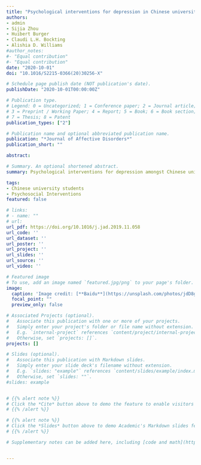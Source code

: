 ```yaml
---
title: "Psychological interventions for depression in Chinese university students: A systematic review and meta-analysis"
authors:
- admin
- Sijia Zhou
- Huibert Burger
- Claudi L.H. Bockting
- Alishia D. Williams
#author_notes:
#- "Equal contribution"
#- "Equal contribution"
date: "2020-10-01"
doi: "10.1016/S2215-0366(20)30256-X"

# Schedule page publish date (NOT publication's date).
publishDate: "2020-10-01T00:00:00Z"

# Publication type.
# Legend: 0 = Uncategorized; 1 = Conference paper; 2 = Journal article;
# 3 = Preprint / Working Paper; 4 = Report; 5 = Book; 6 = Book section;
# 7 = Thesis; 8 = Patent
publication_types: ["2"]

# Publication name and optional abbreviated publication name.
publication: "*Journal of Affective Disorders*"
publication_short: ""

abstract: 

# Summary. An optional shortened abstract.
summary: Psychological interventions for depression amongst Chinese university students were effective compared to control groups.Technological solutions could facilitate wider dissemination.

tags:
- Chinese university students
- Psychosocial Interventions
featured: false

# links:
# - name: ""
# url: 
url_pdf: https://doi.org/10.1016/j.jad.2019.11.058
url_code: ''
url_dataset: ''
url_poster: ''
url_project: ''
url_slides: ''
url_source: ''
url_video: ''

# Featured image
# To use, add an image named `featured.jpg/png` to your page's folder. 
image:
  caption: 'Image credit: [**Baidu**](https://unsplash.com/photos/jdD8gXaTZsc)'
  focal_point: ""
  preview_only: false

# Associated Projects (optional).
#   Associate this publication with one or more of your projects.
#   Simply enter your project's folder or file name without extension.
#   E.g. `internal-project` references `content/project/internal-project/index.md`.
#   Otherwise, set `projects: []`.
projects: []

# Slides (optional).
#   Associate this publication with Markdown slides.
#   Simply enter your slide deck's filename without extension.
#   E.g. `slides: "example"` references `content/slides/example/index.md`.
#   Otherwise, set `slides: ""`.
#slides: example


# {{% alert note %}}
# Click the *Cite* button above to demo the feature to enable visitors to import publication metadata into their reference management software.
# {{% /alert %}}

# {{% alert note %}}
# Click the *Slides* button above to demo Academic's Markdown slides feature.
# {{% /alert %}}

# Supplementary notes can be added here, including [code and math](https://sourcethemes.com/academic/docs/writing-markdown-latex/).


---
```



